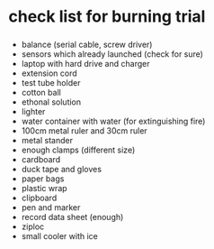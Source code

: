 # check list for burning trial
#####
- balance (serial cable, screw driver)
- sensors which already launched (check for sure)
- laptop with hard drive and charger
- extension cord
- test tube holder
- cotton ball
- ethonal solution
- lighter
- water container with water (for extinguishing fire) 
- 100cm metal ruler and 30cm ruler
- metal stander
- enough clamps (different size)
- cardboard
- duck tape and gloves
- paper bags
- plastic wrap
- clipboard
- pen and marker
- record data sheet (enough)
- ziploc 
- small cooler with ice

